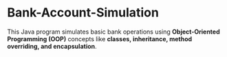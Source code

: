 # Bank-Account-Simulation
This Java program simulates basic bank operations using **Object-Oriented Programming (OOP)** concepts like **classes, inheritance, method overriding, and encapsulation**. 
